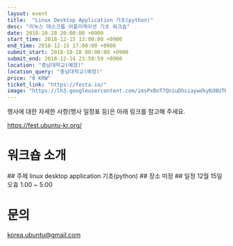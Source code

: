 ```yaml
---
layout: event
title:  "Linux Desktop Application 기초(python)"
desc: "리눅스 데스크톱 어플리케이션 기초 워크숍"
date: 2018-10-28 20:00:00 +0900
start_time: 2018-12-15 13:00:00 +0900
end_time: 2018-12-15 17:00:00 +0900
submit_start: 2018-10-28 00:00:00 +0900
submit_end: 2018-12-14 23:59:59 +0900
location: "충남대학교(예정)"
location_query: "충남대학교(예정)"
price: "0 KRW"
ticket_link: "https://festa.io/"
image: "https://lh3.googleusercontent.com/imsPxBnT7QniuDhsiaywdkyKd8UTKuwYoxrg0lLTme5k5ZQzi07e49uiYTCMMc7vWtivKvqfo3JN3s_D3Sl2G2AWwOqS7m56GwaVZ8fBZX5jwxJEEGCTFigxT0V3-1K1SwG-Z0LYnVX-zAKIYX2X-Q16qswevTHFWKi1iJXEZE75bSEVPMEJxdzLP0wmGtTwkOthI7LtRM0jVWlk98Qr87ciX9vK5eVM8G8mSJ0TlSkmvsogOMwh03NppZCcqr12S3SkDxQ8jn5XYOjHis_g4iJuUieHnAwEaJpx7u3BM21zoH4s86DH2afwxxyOV7xz-KxlkdQJN20ZJv4HkhupvGYJq6C5R9JGyE1F-FB9gZc_JhyTP336TSLz4AijRSIZlFzfq0hgBJkwBt7XINm7_lS1T9aA7HEI4gOaGO15y-yCIZc5DuvL40QeurTH0eD61lTfpxQjGnA9vnG6So1TtJ2b1BX4ij2k8PTG8dVzx-y7gLYg17y0OGYSSxkpIz7MOq6h_cQSap2h59TDBSB175BaL0GdaiEX9QWP42Z0xGSKngG4A8aQINc91hXKZe6ZkkI9_ozQNCaimjqq5MXy8lMEyX3kxJtE025fhuyx_FGb49pddYQTJkYuV6TRCN6jch6OisvtOeEkACr7oEI7zNVNJYYV8f8wtcLBk_kOnO9iwg=s642-no"
---
```

행사에 대한 자세한 사항(행사 일정표 등)은 아래 링크를 참고해 주세요.

https://fest.ubuntu-kr.org/

# 워크숍 소개
<src img="https://www.gnome.org/wp-content/uploads/2013/06/gnome-logos.png"/>
## 주제
linux desktop application 기초(python)
## 장소
미정
## 일정
12월 15일 오휴 1:00 ~ 5:00


# 문의

korea.ubuntu@gmail.com
